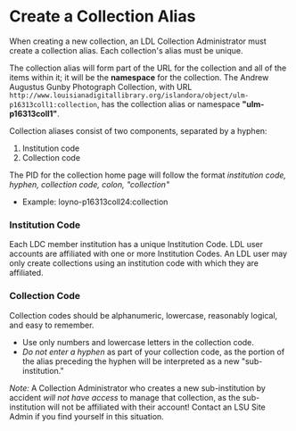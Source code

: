 # Create a Collection Alias

When creating a new collection, an LDL Collection Administrator must create a collection alias. Each collection's alias must be unique.  

The collection alias will form part of the URL for the collection and all of the items within it; it will be the __namespace__ for the collection. The Andrew Augustus Gunby Photograph Collection, with URL `http://www.louisianadigitallibrary.org/islandora/object/ulm-p16313coll1:collection`, has the collection alias or namespace __"ulm-p16313coll1"__.  

Collection aliases consist of two components, separated by a hyphen:  

1. Institution code
2. Collection code

The PID for the collection home page will follow the format *institution code, hyphen, collection code, colon, "collection"*

* Example: loyno-p16313coll24:collection

### Institution Code  

Each LDC member institution has a unique Institution Code. LDL user accounts are affiliated with one or more Institution Codes. An LDL user may only create collections using an institution code with which they are affiliated.

### Collection Code

Collection codes should be alphanumeric, lowercase, reasonably logical, and easy to remember.

* Use only numbers and lowercase letters in the collection code.
* _Do not enter a hyphen_ as part of your collection code, as the portion of the alias preceding the hyphen will be interpreted as a new "sub-institution."

_Note:_ A Collection Administrator who creates a new sub-institution by accident *will not have access* to manage that collection, as the sub-institution will not be affiliated with their account! Contact an LSU Site Admin if you find yourself in this situation. 
